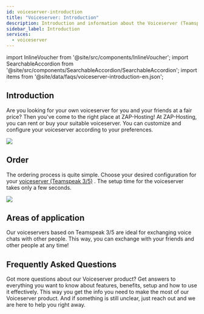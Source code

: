 ```yaml
---
id: voiceserver-introduction
title: "Voiceserver: Introduction"
description: Introduction and information about the Voiceserver (Teamspeak 3/5) product from ZAP-Hosting - ZAP-Hosting.com Documentation
sidebar_label: Introduction
services:
  - voiceserver
---
```


import InlineVoucher from '@site/src/components/InlineVoucher';
import SearchableAccordion from '@site/src/components/SearchableAccordion/SearchableAccordion';
import items from '@site/data/faqs/voiceserver-introduction-en.json';

## Introduction
Are you looking for your own voiceserver for you and your friends at a fair price? Then you've come to the right place at ZAP-Hosting! At ZAP-Hosting, you can rent or buy your suitable voiceserver. You can customize and configure your voiceserver according to your preferences.

![](https://screensaver01.zap-hosting.com/index.php/s/djFp86XmJBNsG3D/preview)

<InlineVoucher />

## Order
The ordering process is quite simple. Choose your desired configuration for your [voiceserver (Teamspeak 3/5)](https://zap-hosting.com/en/shop/product/teamspeak3-server/) . The setup time for the voiceserver takes only a few seconds.

![](https://screensaver01.zap-hosting.com/index.php/s/tKbF8JrHTw6cGMn/preview)

## Areas of application
Our voiceservers based on Teamspeak 3/5 are ideal for exchanging voice chats with other people. This way, you can exchange with your friends and other people at any time!

## Frequently Asked Questions
Got more questions about our Voiceserver product? Get answers to everything you want to know about features, benefits, setup and how to use it effectively. This way you get the info you need to make the most of our Voiceserver product. And if something is still unclear, just reach out and we are here to help you right away.
<SearchableAccordion items={items} />

<InlineVoucher />

